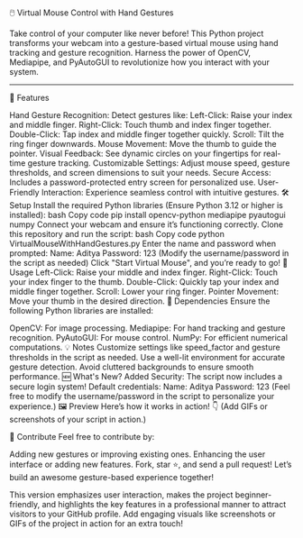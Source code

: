 🖱️ Virtual Mouse Control with Hand Gestures

Take control of your computer like never before! This Python project transforms your webcam into a gesture-based virtual mouse using hand tracking and gesture recognition. Harness the power of OpenCV, Mediapipe, and PyAutoGUI to revolutionize how you interact with your system.

--------------------------------------------------------------------------------------------------------------------------------------------------------------------------------
🌟 Features

Hand Gesture Recognition: Detect gestures like:
Left-Click: Raise your index and middle finger.
Right-Click: Touch thumb and index finger together.
Double-Click: Tap index and middle finger together quickly.
Scroll: Tilt the ring finger downwards.
Mouse Movement: Move the thumb to guide the pointer.
Visual Feedback: See dynamic circles on your fingertips for real-time gesture tracking.
Customizable Settings: Adjust mouse speed, gesture thresholds, and screen dimensions to suit your needs.
Secure Access: Includes a password-protected entry screen for personalized use.
User-Friendly Interaction: Experience seamless control with intuitive gestures.
🛠️ Setup
Install the required Python libraries (Ensure Python 3.12 or higher is installed):
bash
Copy code
pip install opencv-python mediapipe pyautogui numpy
Connect your webcam and ensure it’s functioning correctly.
Clone this repository and run the script:
bash
Copy code
python VirtualMouseWithHandGestures.py
Enter the name and password when prompted:
Name: Aditya
Password: 123
(Modify the username/password in the script as needed)
Click "Start Virtual Mouse", and you’re ready to go!
🎥 Usage
Left-Click: Raise your middle and index finger.
Right-Click: Touch your index finger to the thumb.
Double-Click: Quickly tap your index and middle finger together.
Scroll: Lower your ring finger.
Pointer Movement: Move your thumb in the desired direction.
🧰 Dependencies
Ensure the following Python libraries are installed:

OpenCV: For image processing.
Mediapipe: For hand tracking and gesture recognition.
PyAutoGUI: For mouse control.
NumPy: For efficient numerical computations.
💡 Notes
Customize settings like speed_factor and gesture thresholds in the script as needed.
Use a well-lit environment for accurate gesture detection.
Avoid cluttered backgrounds to ensure smooth performance.
🆕 What's New?
Added Security: The script now includes a secure login system!
Default credentials:
Name: Aditya
Password: 123
(Feel free to modify the username/password in the script to personalize your experience.)
🖼️ Preview
Here’s how it works in action! 👇 (Add GIFs or screenshots of your script in action.)

🥳 Contribute
Feel free to contribute by:

Adding new gestures or improving existing ones.
Enhancing the user interface or adding new features.
Fork, star ⭐, and send a pull request! Let’s build an awesome gesture-based experience together!

This version emphasizes user interaction, makes the project beginner-friendly, and highlights the key features in a professional manner to attract visitors to your GitHub profile. Add engaging visuals like screenshots or GIFs of the project in action for an extra touch!
